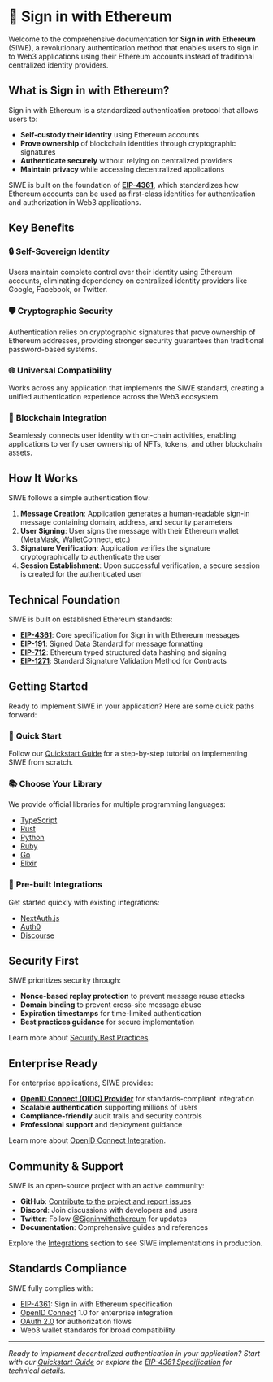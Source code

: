# 🔑 Sign in with Ethereum

Welcome to the comprehensive documentation for **Sign in with Ethereum** (SIWE), a revolutionary authentication method that enables users to sign in to Web3 applications using their Ethereum accounts instead of traditional centralized identity providers.

## What is Sign in with Ethereum?

Sign in with Ethereum is a standardized authentication protocol that allows users to:

-   **Self-custody their identity** using Ethereum accounts
-   **Prove ownership** of blockchain identities through cryptographic signatures
-   **Authenticate securely** without relying on centralized providers
-   **Maintain privacy** while accessing decentralized applications

SIWE is built on the foundation of **[EIP-4361](general-information/eip-4361-specification.md)**, which standardizes how Ethereum accounts can be used as first-class identities for authentication and authorization in Web3 applications.

## Key Benefits

### 🔒 **Self-Sovereign Identity**

Users maintain complete control over their identity using Ethereum accounts, eliminating dependency on centralized identity providers like Google, Facebook, or Twitter.

### 🛡️ **Cryptographic Security**

Authentication relies on cryptographic signatures that prove ownership of Ethereum addresses, providing stronger security guarantees than traditional password-based systems.

### 🌐 **Universal Compatibility**

Works across any application that implements the SIWE standard, creating a unified authentication experience across the Web3 ecosystem.

### 🔗 **Blockchain Integration**

Seamlessly connects user identity with on-chain activities, enabling applications to verify user ownership of NFTs, tokens, and other blockchain assets.

## How It Works

SIWE follows a simple authentication flow:

1. **Message Creation**: Application generates a human-readable sign-in message containing domain, address, and security parameters
2. **User Signing**: User signs the message with their Ethereum wallet (MetaMask, WalletConnect, etc.)
3. **Signature Verification**: Application verifies the signature cryptographically to authenticate the user
4. **Session Establishment**: Upon successful verification, a secure session is created for the authenticated user

## Technical Foundation

SIWE is built on established Ethereum standards:

-   **[EIP-4361](general-information/eip-4361-specification.md)**: Core specification for Sign in with Ethereum messages
-   **[EIP-191](https://eips.ethereum.org/EIPS/eip-191)**: Signed Data Standard for message formatting
-   **[EIP-712](https://eips.ethereum.org/EIPS/eip-721)**: Ethereum typed structured data hashing and signing
-   **[EIP-1271](https://eips.ethereum.org/EIPS/eip-1271)**: Standard Signature Validation Method for Contracts

## Getting Started

Ready to implement SIWE in your application? Here are some quick paths forward:

### 🚀 **Quick Start**

Follow our [Quickstart Guide](quickstart/index.md) for a step-by-step tutorial on implementing SIWE from scratch.

### 📚 **Choose Your Library**

We provide official libraries for multiple programming languages:

-   [TypeScript](libraries/typescript)
-   [Rust](libraries/rust)
-   [Python](libraries/python)
-   [Ruby](libraries/ruby)
-   [Go](libraries/go)
-   [Elixir](libraries/elixir)

### 🔌 **Pre-built Integrations**

Get started quickly with existing integrations:

-   [NextAuth.js](./integrations/nextauth.js.mdx)
-   [Auth0](./integrations/auth0.mdx)
-   [Discourse](./integrations/discourse)

## Security First

SIWE prioritizes security through:

-   **Nonce-based replay protection** to prevent message reuse attacks
-   **Domain binding** to prevent cross-site message abuse
-   **Expiration timestamps** for time-limited authentication
-   **Best practices guidance** for secure implementation

Learn more about [Security Best Practices](/security-considerations).

## Enterprise Ready

For enterprise applications, SIWE provides:

-   **[OpenID Connect (OIDC) Provider](./oidc-provider/index.mdx)** for standards-compliant integration
-   **Scalable authentication** supporting millions of users
-   **Compliance-friendly** audit trails and security controls
-   **Professional support** and deployment guidance

Learn more about [OpenID Connect Integration](/integrations/auth0).

## Community & Support

SIWE is an open-source project with an active community:

-   **GitHub**: [Contribute to the project and report issues](https://github.com/signinwithethereum/siwe)
-   **Discord**: Join discussions with developers and users
-   **Twitter**: Follow [@Signinwithethereum](https://twitter.com/signinwithethereum) for updates
-   **Documentation**: Comprehensive guides and references

Explore the [Integrations](integrations/index.md) section to see SIWE implementations in production.

## Standards Compliance

SIWE fully complies with:

-   [EIP-4361](general-information/eip-4361-specification.md): Sign in with Ethereum specification
-   [OpenID Connect](oidc-provider/index.mdx) 1.0 for enterprise integration
-   [OAuth 2.0](integrations/auth0.mdx) for authorization flows
-   Web3 wallet standards for broad compatibility

---

_Ready to implement decentralized authentication in your application? Start with our [Quickstart Guide](quickstart/index.md) or explore the [EIP-4361 Specification](general-information/eip-4361-specification.md) for technical details._
